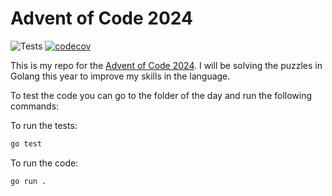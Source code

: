 Advent of Code 2024
===================

![Tests](https://github.com/serginator/adventofcode2024/actions/workflows/go.yml/badge.svg)
[![codecov](https://codecov.io/gh/serginator/adventofcode2024/branch/main/graph/badge.svg)](https://codecov.io/gh/serginator/adventofcode2024)

This is my repo for the [Advent of Code 2024](https://adventofcode.com/2024). I will be solving the puzzles in Golang this year to improve my skills in the language.

To test the code you can go to the folder of the day and run the following commands:

To run the tests:
```bash
go test
```

To run the code:
```bash
go run .
```
